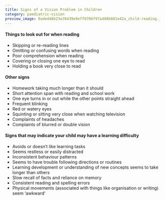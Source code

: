 ```yaml
---
title: Signs of a Vision Problem in Children
category: paediatric-vision
preview_image: 0aded48b23e39439e9eff0706f97a488b601e42a_child-reading.jpg
---
```


#### Things to look out for when reading

- Skipping or re-reading lines
- Omitting or confusing words when reading
- Poor comprehension when reading
- Covering or closing one eye to read
- Holding a book very close to read

#### Other signs

- Homework taking much longer than it should
- Short attention span with reading and school work
- One eye turns in or out while the other points straight ahead
- Frequent blinking
- Red or watery eyes
- Squinting or sitting very close when watching television
- Complaints of headaches
- Complaints of blurred or double vision

#### Signs that may indicate your child may have a learning difficulty

- Avoids or doesn’t like learning tasks
- Seems restless or easily distracted
- Inconsistent behaviour patterns
- Seems to have trouble following directions or routines
- Learning development or understanding of new concepts seems to take longer than others
- Slow recall of facts and reliance on memory
- Consistent reading and spelling errors
- Physical movements (associated with things like organisation or writing) seem ‘awkward'
